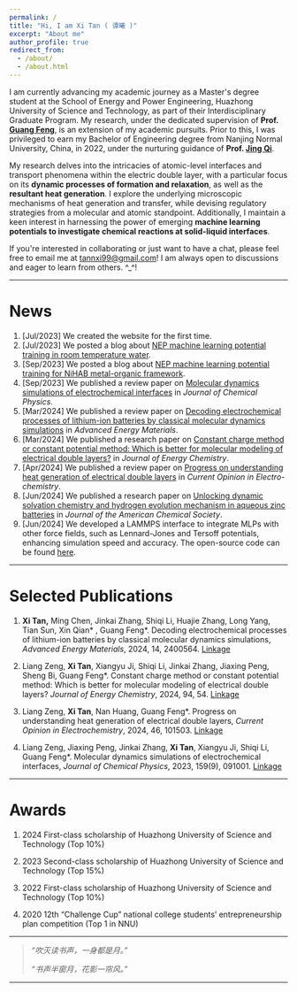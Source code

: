 ```yaml
---
permalink: /
title: "Hi, I am Xi Tan ( 谭曦 )"
excerpt: "About me"
author_profile: true
redirect_from: 
  - /about/
  - /about.html
---
```


I am currently advancing my academic journey as a Master's degree student at the School of Energy and Power Engineering, Huazhong University of Science and Technology, as part of their Interdisciplinary Graduate Program. My research, under the dedicated supervision of **Prof. [Guang Feng](http://itp.energy.hust.edu.cn/info/1003/1024.htm)**, is an extension of my academic pursuits. Prior to this, I was privileged to earn my Bachelor of Engineering degree from Nanjing Normal University, China, in 2022, under the nurturing guidance of **Prof. [Jing Qi](http://energy.njnu.edu.cn/info/1204/7387.htm)**.

My research delves into the intricacies of atomic-level interfaces and transport phenomena within the electric double layer, with a particular focus on its **dynamic processes of formation and relaxation**, as well as the **resultant heat generation**. I explore the underlying microscopic mechanisms of heat generation and transfer, while devising regulatory strategies from a molecular and atomic standpoint. Additionally, I maintain a keen interest in harnessing the power of emerging **machine learning potentials to investigate chemical reactions at solid-liquid interfaces**.

If you're interested in collaborating or just want to have a chat, please feel free to email me at tannxi99@gmail.com! I am always open to discussions and eager to learn from others. ^_^!

---

News
======
1. [Jul/2023] We created the website for the first time.
1. [Jul/2023] We posted a blog about [NEP machine learning potential training in room temperature water](https://xitanna.github.io/blogposts/water-20230802/water-20230802).
1. [Sep/2023] We posted a blog about [NEP machine learning potential training for NiHAB metal-organic framework](https://xitanna.github.io/blogposts/NiHAB-MOF-20230902/NiHAB-MOF-20230902).
1. [Sep/2023] We published a review paper on [Molecular dynamics simulations of electrochemical interfaces](https://xitanna.github.io/publications/jcp_review_cpm) in *Journal of Chemical Physics*. 
1. [Mar/2024] We published a review paper on [Decoding electrochemical processes of lithium-ion batteries by classical molecular dynamics simulations](https://xitanna.github.io/publications/aem_review_battery) in *Advanced Energy Materials*. 
1. [Mar/2024] We published a research paper on [Constant charge method or constant potential method: Which is better for molecular modeling of electrical double layers?](https://xitanna.github.io/publications/jec_research_ccm_cpm) in *Journal of Energy Chemistry*. 
1. [Apr/2024] We published a review paper on [Progress on understanding heat generation of electrical double layers](https://www.sciencedirect.com/science/article/pii/S2451910324000644) in *Current Opinion in Electro-chemistry*. 
1. [Jun/2024] We published a research paper on [Unlocking dynamic solvation chemistry and hydrogen evolution mechanism in aqueous zinc batteries](https://pubs.acs.org/doi/10.1021/jacs.4c02558) in *Journal of the American Chemical Society*. 
1. [Jun/2024] We developed a LAMMPS interface to integrate MLPs with other force fields, such as Lennard-Jones and Tersoff potentials, enhancing simulation speed and accuracy. The open-source code can be found [here](https://github.com/XiTanna/ML-NEP-LAMMPS).

---

Selected Publications
======
1. **Xi Tan,** Ming Chen, Jinkai Zhang, Shiqi Li, Huajie Zhang, Long Yang, Tian Sun, Xin Qian* , Guang Feng*.  Decoding electrochemical processes of lithium-ion batteries by classical molecular dynamics simulations, *Advanced Energy Materials*, 2024, 14, 2400564. [Linkage](https://onlinelibrary.wiley.com/doi/full/10.1002/aenm.202400564)

1. Liang Zeng, **Xi Tan**, Xiangyu Ji, Shiqi Li, Jinkai Zhang, Jiaxing Peng, Sheng Bi, Guang Feng*. Constant charge method or constant potential method: Which is better for molecular modeling of electrical double layers?  *Journal of Energy Chemistry*, 2024, 94, 54. [Linkage](https://www.sciencedirect.com/science/article/pii/S2095495624001694?via%3Dihub)

1. Liang Zeng, **Xi Tan**, Nan Huang, Guang Feng*. Progress on understanding heat generation of electrical double layers, *Current Opinion in Electrochemistry*, 2024, 46, 101503. [Linkage](https://www.sciencedirect.com/science/article/pii/S2451910324000644?via%3Dihub)

1. Liang Zeng, Jiaxing Peng, Jinkai Zhang, **Xi Tan**, Xiangyu Ji, Shiqi Li, Guang Feng*. Molecular dynamics simulations of electrochemical interfaces, *Journal of Chemical Physics*, 2023, 159(9), 091001. [Linkage](https://doi.org/10.1063/5.0160729)  

   

---

Awards
======
1. 2024	First-class scholarship of Huazhong University of Science and Technology (Top 10%)

2. 2023	Second-class scholarship of Huazhong University of Science and Technology (Top 15%)

3. 2022	First-class scholarship of Huazhong University of Science and Technology (Top 10%)

4. 2020	12th “Challenge Cup” national college students’ entrepreneurship plan competition (Top 1 in NNU)

   

***

>*“吹灭读书声，一身都是月。”*
>
>*“书声半窗月，花影一帘风。”*

***
<script type='text/javascript' id='clustrmaps' src='//cdn.clustrmaps.com/map_v2.js?cl=080808&w=300&t=m&d=7iYqof9YSdNk8csggPGf2udgVYg11X0cdVdASEtz434&co=ffffff&ct=808080&cmo=3acc3a&cmn=ff5353'></script>


<!--gitalk js code start-->
<div id="gitalk-container"></div>
<link rel="stylesheet" href="https://cdn.jsdelivr.net/npm/gitalk@1/dist/gitalk.css">

<script src="https://cdn.jsdelivr.net/npm/gitalk@1/dist/gitalk.min.js"></script>
<script type="text/javascript">
      var gitalk = new Gitalk({
        id: window.location.pathname,
        clientID: '4fdad5e195a0f56c996d',
        clientSecret: '1aa53c29a77e9cd72885b9b6947a08c0a48d76ee',
        repo: 'Xitanna_website_comments',
        owner: 'XiTanna',
        admin: ['XiTanna'],
        distractionFreeMode: false
      });
      gitalk.render('gitalk-container');
</script>
<!--gitalk js code end-->